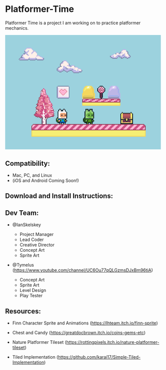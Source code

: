 # Platformer-Time

Platformer Time is a project I am working on to practice platformer mechanics.

![A screenshot of platformer time!](https://github.com/IanSkelskey/Platformer-Time/blob/Hero_Refactor_2/screenshots/demo_screen.png)

## Compatibility:
- Mac, PC, and Linux
- (iOS and Android Coming Soon!)

## Download and Install Instructions:

## Dev Team:

- @IanSkelskey
  - Project Manager
  - Lead Coder
  - Creative Director
  - Concept Art
  - Sprite Art

- @Tymelus (https://www.youtube.com/channel/UC6Ou77qQLGzmsDJxBm96tiA)
  - Concept Art
  - Sprite Art
  - Level Design
  - Play Tester

## Resources:

- Finn Character Sprite and Animations (https://lhteam.itch.io/finn-sprite)

- Chest and Candy (https://greatdocbrown.itch.io/coins-gems-etc)

- Nature Platformer Tileset (https://rottingpixels.itch.io/nature-platformer-tileset)

- Tiled Implementation (https://github.com/karai17/Simple-Tiled-Implementation)
